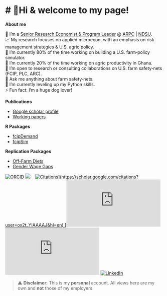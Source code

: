 \# 👋Hi & welcome to my page!
================

<!-- README.md is generated from README.Rmd. Please edit that file -->

**About me**

🏢 I’m a [Senior Research Economist & Program
Leader](https://www.arpc-ndsu.com/team/francis-tsiboe) @
[ARPC](https://www.arpc-ndsu.com/) \| [NDSU](https://www.ndsu.edu/).  
📈 My research focuses on applied microecon, with an emphasis on risk
management strategies & U.S. agric policy.  
🔭 I’m currently 80% of the time working on building a U.S. farm‑policy
simulator.  
🔭 I’m currently 20% of the time working on agric productivity in
Ghana.  
👯 I’m open to research or consulting collaborations on U.S. farm
safety‑nets (FCIP, PLC, ARC).  
💬 Ask me anything about farm safety‑nets.  
🌱 I’m currently leveling up my Python skills.  
⚡ Fun fact: I’m a huge dog lover!

**Publications**

- [Google scholar
  profile](https://scholar.google.com/citations?user=ox2t_YIAAAAJ&hl=en)
- [Working
  papers](https://github.com/ftsiboe/ftsiboe/wiki/My-working-papers)

**R Packages**

- [fcipDemand](link)
- [fcipSim](link)

**Replication Packages**

- [Off-Farm Diets](link)
- [Gender Wage Gaps](link)

[![ORCID](https://img.shields.io/badge/ORCID-0000_0001_5984_1072-green)](https://orcid.org/0000-0001-5984-1072)
[![](https://img.shields.io/badge/GoogleScholar-Francis_Tsiboe-grey?style=flat-square&labelColor=4285F4&logo=googlescholar&logoColor=white)](https://scholar.google.com/citations?user=ox2t_YIAAAAJ&hl=en)
 
[![Citations](https://img.shields.io/badge/dynamic/json?label=Citations&query=$.citations&url=https://raw.githubusercontent.com/ftsiboe/ftsiboe/main/scholar-metrics.json)\](https://scholar.google.com/citations?user=ox2t_YIAAAAJ&hl=en)
\[![h‑index](https://img.shields.io/badge/dynamic/json?label=h‑index&query=$.h_index&url=https://raw.githubusercontent.com/ftsiboe/ftsiboe/main/scholar-metrics.json)](https://scholar.google.com/citations?user=ox2t_YIAAAAJ&hl=en)
[![i10‑index](https://img.shields.io/badge/dynamic/json?label=i10‑index&query=$.i10_index&url=https://raw.githubusercontent.com/ftsiboe/ftsiboe/main/scholar-metrics.json)](https://scholar.google.com/citations?user=ox2t_YIAAAAJ&hl=en)
[![LinkedIn](https://img.shields.io/badge/LinkedIn-Francis_Tsiboe-0A66C2?logo=linkedin)](https://www.linkedin.com/in/francis-tsiboe-02b97248/)

> ⚠️ **Disclaimer:** This is my **personal** account. All views here are
> my own and **not** those of my employers.

<!--
**ftsiboe/ftsiboe** is a ✨ _special_ ✨ repository because its `README.md` (this file) appears on your GitHub profile.
&#10;Here are some ideas to get you started:
&#10;![GitHub stats](https://github-readme-stats.vercel.app/api?username=ftsiboe&show_icons=true)
# Francis Tsiboe
&#10;**Senior Research Economist @ ARPC, NDSU**
&#10;- 🌱 Developing an open‑source U.S. farm policy simulator  
- 📈 Modeling actuarial updates in Federal Crop Insurance  
- 🛠️ Tech: R · Python · Stata · SQL  
- 📂 Key repos: [GH‑Agric‑Productivity‑Lab](https://github.com/ftsiboe/GH-Agric-Productivity-Lab), [FCIP‑Actuarial‑Updates](https://github.com/ftsiboe/FCIP-Actuarial-Updates)  
- 📫 francis.tsiboe@ndsu.edu · [LinkedIn](https://linkedin.com/in/francis-tsiboe) · [Twitter](https://twitter.com/ftsiboe)
&#10;
- 🔭 I’m currently working on ...
- 🌱 I’m currently learning ...
- 👯 I’m looking to collaborate on ...
- 🤔 I’m looking for help with ...
- 💬 Ask me about ...
- 📫 How to reach me: ...
- 😄 Pronouns: ...
- ⚡ Fun fact: ...
-->

